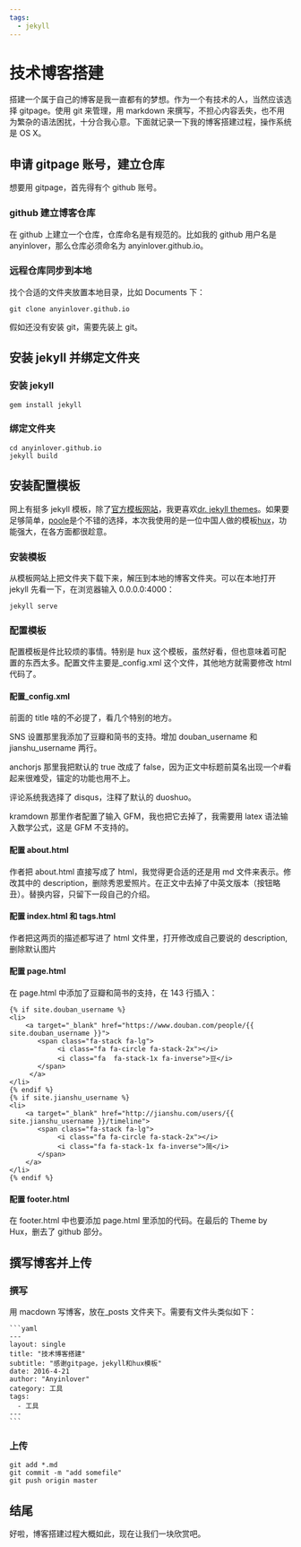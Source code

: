 ```yaml
---
tags:
  - jekyll
---
```


# 技术博客搭建

搭建一个属于自己的博客是我一直都有的梦想。作为一个有技术的人，当然应该选择 gitpage。使用 git 来管理，用 markdown 来撰写，不担心内容丢失，也不用为繁杂的语法困扰，十分合我心意。下面就记录一下我的博客搭建过程，操作系统是 OS X。

## 申请 gitpage 账号，建立仓库

想要用 gitpage，首先得有个 github 账号。

### github 建立博客仓库

在 github 上建立一个仓库，仓库命名是有规范的。比如我的 github 用户名是 anyinlover，那么仓库必须命名为 anyinlover.github.io。

### 远程仓库同步到本地

找个合适的文件夹放置本地目录，比如 Documents 下：

    git clone anyinlover.github.io

假如还没有安装 git，需要先装上 git。

## 安装 jekyll 并绑定文件夹

### 安装 jekyll

    gem install jekyll

### 绑定文件夹

    cd anyinlover.github.io
    jekyll build

## 安装配置模板

网上有挺多 jekyll 模板，除了[官方模板网站](http://jekyllthemes.org)，我更喜欢[dr. jekyll themes](https://drjekyllthemes.github.io)。如果要足够简单，[poole](http://getpoole.com)是个不错的选择，本次我使用的是一位中国人做的模板[hux](https://github.com/Huxpro/huxpro.github.io)，功能强大，在各方面都很趁意。

### 安装模板

从模板网站上把文件夹下载下来，解压到本地的博客文件夹。可以在本地打开 jekyll 先看一下，在浏览器输入 0.0.0.0:4000：

    jekyll serve

### 配置模板

配置模板是件比较烦的事情。特别是 hux 这个模板，虽然好看，但也意味着可配置的东西太多。配置文件主要是\_config.xml 这个文件，其他地方就需要修改 html 代码了。

#### 配置\_config.xml

前面的 title 啥的不必提了，看几个特别的地方。

SNS 设置那里我添加了豆瓣和简书的支持。增加 douban_username 和 jianshu_username 两行。

anchorjs 那里我把默认的 true 改成了 false，因为正文中标题前莫名出现一个#看起来很难受，锚定的功能也用不上。

评论系统我选择了 disqus，注释了默认的 duoshuo。

kramdown 那里作者配置了输入 GFM，我也把它去掉了，我需要用 latex 语法输入数学公式，这是 GFM 不支持的。

#### 配置 about.html

作者把 about.html 直接写成了 html，我觉得更合适的还是用 md 文件来表示。修改其中的 description，删除秀恩爱照片。在正文中去掉了中英文版本（按钮略丑）。替换内容，只留下一段自己的介绍。

#### 配置 index.html 和 tags.html

作者把这两页的描述都写进了 html 文件里，打开修改成自己要说的 description,删除默认图片

#### 配置 page.html

在 page.html 中添加了豆瓣和简书的支持，在 143 行插入：

    {% if site.douban_username %}
    <li>
        <a target="_blank" href="https://www.douban.com/people/{{ site.douban_username }}">
           <span class="fa-stack fa-lg">
                <i class="fa fa-circle fa-stack-2x"></i>
                <i class="fa  fa-stack-1x fa-inverse">豆</i>
           </span>
         </a>
    </li>
    {% endif %}
    {% if site.jianshu_username %}
    <li>
        <a target="_blank" href="http://jianshu.com/users/{{ site.jianshu_username }}/timeline">
           <span class="fa-stack fa-lg">
                <i class="fa fa-circle fa-stack-2x"></i>
                <i class="fa fa-stack-1x fa-inverse">简</i>
           </span>
        </a>
    </li>
    {% endif %}

#### 配置 footer.html

在 footer.html 中也要添加 page.html 里添加的代码。在最后的 Theme by Hux，删去了 github 部分。

## 撰写博客并上传

### 撰写

用 macdown 写博客，放在\_posts 文件夹下。需要有文件头类似如下：

    ```yaml
    ---
    layout: single
    title: "技术博客搭建"
    subtitle: "感谢gitpage，jekyll和hux模板"
    date: 2016-4-21
    author: "Anyinlover"
    category: 工具
    tags:
      - 工具
    ---
    ```

### 上传

    git add *.md
    git commit -m "add somefile"
    git push origin master

## 结尾

好啦，博客搭建过程大概如此，现在让我们一块欣赏吧。
